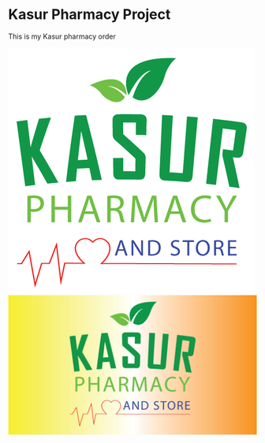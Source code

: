 # Kasur Pharmacy Project
This is my Kasur pharmacy order

![Alt text](Kasur-phrmacy.png?raw=true "Kasur Pharmacy Logo 1")
![Alt text](Kasur-pharmacy-wallpaper.jpg?raw=true "Kasur Pharmacy Wallpaper")